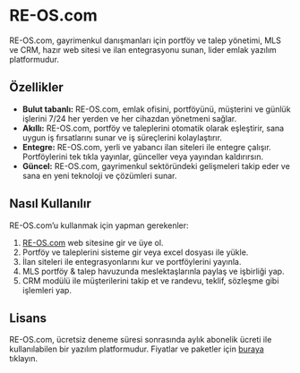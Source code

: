 RE-OS.com
=========

RE-OS.com, gayrimenkul danışmanları için portföy ve talep yönetimi, MLS ve CRM, hazır web sitesi ve ilan entegrasyonu sunan, lider emlak yazılım platformudur.

Özellikler
----------

*   **Bulut tabanlı:** RE-OS.com, emlak ofisini, portföyünü, müşterini ve günlük işlerini 7/24 her yerden ve her cihazdan yönetmeni sağlar.
*   **Akıllı:** RE-OS.com, portföy ve taleplerini otomatik olarak eşleştirir, sana uygun iş fırsatlarını sunar ve iş süreçlerini kolaylaştırır.
*   **Entegre:** RE-OS.com, yerli ve yabancı ilan siteleri ile entegre çalışır. Portföylerini tek tıkla yayınlar, günceller veya yayından kaldırırsın.
*   **Güncel:** RE-OS.com, gayrimenkul sektöründeki gelişmeleri takip eder ve sana en yeni teknoloji ve çözümleri sunar.

Nasıl Kullanılır
----------------

RE-OS.com’u kullanmak için yapman gerekenler:

1.  [RE-OS.com](https://re-os.com/) web sitesine gir ve üye ol.
2.  Portföy ve taleplerini sisteme gir veya excel dosyası ile yükle.
3.  İlan siteleri ile entegrasyonlarını kur ve portföylerini yayınla.
4.  MLS portföy & talep havuzunda meslektaşlarınla paylaş ve işbirliği yap.
5.  CRM modülü ile müşterilerini takip et ve randevu, teklif, sözleşme gibi işlemleri yap.

Lisans
------

RE-OS.com, ücretsiz deneme süresi sonrasında aylık abonelik ücreti ile kullanılabilen bir yazılım platformudur. Fiyatlar ve paketler için [buraya](https://re-os.com/fiyatlar) tıklayın.

